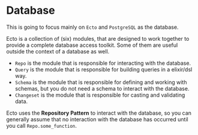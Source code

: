 # Database

This is going to focus mainly on `Ecto` and `PostgreSQL` as the database.

Ecto is a collection of (six) modules, that are designed to work together to
provide a complete database access toolkit. Some of them are useful outside the
context of a database as well.

- `Repo` is the module that is responsible for interacting with the database.
- `Query` is the module that is responsible for building queries in a elixir/dsl
  way.
- `Schema` is the module that is responsible for defining and working with
  schemas, but you do not need a schema to interact with the database.
- `Changeset` is the module that is responsible for casting and validating data.

Ecto uses the **Repository Pattern** to interact with the database, so you can
generally assume that no interaction with the database has occurred until you
call `Repo.some_function`.
